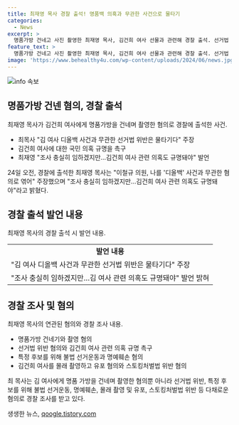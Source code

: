 ```yaml
---
title: 최재영 목사 경찰 출석! 명품백 의혹과 무관한 사건으로 물타기
categories:
  - News
excerpt: >
  명품가방 건네고 사진 촬영한 최재영 목사, 김건희 여사 선물과 관련해 경찰 출석. 선거법 위반은 물타기 주장하며 윤석열 대통령 부인 의혹 규명 촉구. 불법 선거운동 등 다수 혐의. 조사 충실히 임하겠지만…김 여사 관련 의혹도 규명돼야 최 목사 발언. 관련하여 경찰과 검찰이 집중 수사 중. 현재 서초경찰서에서 관련 혐의에 대해 조사 중.
feature_text: >
  명품가방 건네고 사진 촬영한 최재영 목사, 김건희 여사 선물과 관련해 경찰 출석. 선거법 위반은 물타기 주장하며 윤석열 대통령 부인 의혹 규명 촉구. 불법 선거운동 등 다수 혐의. 조사 충실히 임하겠지만…김 여사 관련 의혹도 규명돼야 최 목사 발언. 관련하여 경찰과 검찰이 집중 수사 중. 현재 서초경찰서에서 관련 혐의에 대해 조사 중.
image: 'https://www.behealthy4u.com/wp-content/uploads/2024/06/news.jpg'
---
```


<p><img src="https://www.behealthy4u.com/wp-content/uploads/2024/06/news.jpg" alt="info 속보" /></p>

<h2 data-ke-size="size26">명품가방 건넨 혐의, 경찰 출석</h2>

<p data-ke-size="size16">최재영 목사가 김건희 여사에게 명품가방을 건네며 촬영한 혐의로 경찰에 출석한 사건.</p>

<ul>
  <li>최목사 "김 여사 디올백 사건과 무관한 선거법 위반은 물타기다" 주장</li>
  <li>김건희 여사에 대한 국민 의혹 규명을 촉구</li>
  <li>최재영 "조사 충실히 임하겠지만…김건희 여사 관련 의혹도 규명돼야" 발언</li>
</ul>

<p data-ke-size="size16">24일 오전, 경찰에 출석한 최재영 목사는 "이철규 의원, 나를 '디올백' 사건과 무관한 혐의로 엮어" 주장했으며 "조사 충실히 임하겠지만…김건희 여사 관련 의혹도 규명돼야"라고 밝혔다.</p>

<h2 data-ke-size="size26">경찰 출석 발언 내용</h2>

<p data-ke-size="size16">최재영 목사의 경찰 출석 시 발언 내용.</p>

<table>
  <tr>
    <td style="text-align: center; height: 17px;"><b>발언 내용</b></td>
  </tr>
  <tr>
    <td style="text-align: left; height: 17px;">"김 여사 디올백 사건과 무관한 선거법 위반은 물타기다" 주장</td>
  </tr>
  <tr>
    <td style="text-align: left; height: 17px;">"조사 충실히 임하겠지만…김 여사 관련 의혹도 규명돼야" 발언 밝혀</td>
  </tr>
</table>

<h2 data-ke-size="size26">경찰 조사 및 혐의</h2>

<p data-ke-size="size16">최재영 목사의 연관된 혐의와 경찰 조사 내용.</p>

<ul>
  <li>명품가방 건네기와 촬영 혐의</li>
  <li>선거법 위반 혐의와 김건희 여사 관련 의혹 규명 촉구</li>
  <li>특정 후보를 위해 불법 선거운동과 명예훼손 혐의</li>
  <li>김건희 여사를 몰래 촬영하고 유포 혐의와 스토킹처벌법 위반 혐의</li>
</ul>

<p data-ke-size="size16">최 목사는 김 여사에게 명품 가방을 건네며 촬영한 혐의뿐 아니라 선거법 위반, 특정 후보를 위해 불법 선거운동, 명예훼손, 몰래 촬영 및 유포, 스토킹처벌법 위반 등 다채로운 혐의로 경찰 조사를 받고 있다.</p>
생생한 뉴스, <a href="https://qoogle.tistory.com" rel="dofollow">qoogle.tistory.com</a>


